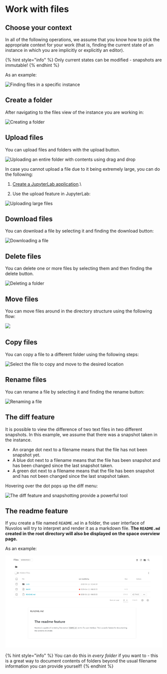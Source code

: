 # Work with files

## Choose your context

In all of the following operations, we assume that you know how to pick the appropriate context for your work (that is, finding the current state of an instance in which you are implicitly or explicitly an editor).

{% hint style="info" %}
Only current states can be modified - snapshots are immutable!
{% endhint %}

As an example:

![Finding files in a specific instance](../../.gitbook/assets/pick\_context\_ed.gif)

## Create a folder

After navigating to the files view of the instance you are working in:

![Creating a folder](../../.gitbook/assets/create\_folder\_ed.gif)

## Upload files

You can upload files and folders with the upload button.

![Uploading an entire folder with contents using drag and drop](../../.gitbook/assets/upload\_folder\_ed.gif)

In case you cannot upload a file due to it being extremely large, you can do the following:

1. [Create a JupyterLab application](../work-with-applications/create-an-application.md).\

2. Use the upload feature in JupyterLab:

![Uploading large files](../../.gitbook/assets/upload\_jupyter\_ed.gif)

## Download files

You can download a file by selecting it and finding the download button:

![Downloading a file](<../../.gitbook/assets/download\_file\_ed (1).gif>)

## Delete files

You can delete one or more files by selecting them and then finding the delete button.

![Deleting a folder](../../.gitbook/assets/delete\_folder\_ed.gif)

## Move files

You can move files around in the directory structure using the following flow:

![](../../.gitbook/assets/move\_file\_ed.gif)

## Copy files

You can copy a file to a different folder using the following steps:

![Select the file to copy and move to the desired location](../../.gitbook/assets/copy\_file\_ed.gif)

## Rename files

You can rename a file by selecting it and finding the rename button:

![Renaming a file](../../.gitbook/assets/rename\_file\_ed.gif)

## The diff feature

It is possible to view the difference of two text files in two different snapshots. In this example, we assume that there was a snapshot taken in the instance.

* An orange dot next to a filename means that the file has not been snapshot yet.
* A blue dot next to a filename means that the file has been snapshot and has been changed since the last snapshot taken.
* A green dot next to a filename means that the file has been snapshot and has not been changed since the last snapshot taken.

Hovering over the dot pops up the diff menu:

![The diff feature and snapshotting provide a powerful tool](../../.gitbook/assets/diff\_feature\_ed.gif)

## The readme feature

If you create a file named `README.md` in a folder, the user interface of Nuvolos will try to interpret and render it as a markdown file. **The **`README.md`** created in the root directory will also be displayed on the space overview page.**

As an example:

![](../../.gitbook/assets/readme.png)

{% hint style="info" %}
You can do this in _every folder_ if you want to - this is a great way to document contents of folders beyond the usual filename information you can provide yourself!
{% endhint %}

##









